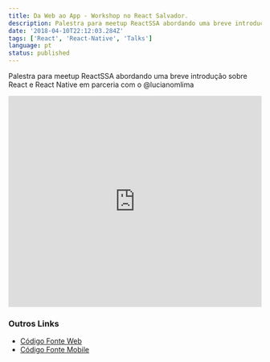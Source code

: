 ```yaml
---
title: Da Web ao App - Workshop no React Salvador.
description: Palestra para meetup ReactSSA abordando uma breve introdução sobre React e React Native em parceria com o @lucianomlima
date: '2018-04-10T22:12:03.284Z'
tags: ['React', 'React-Native', 'Talks']
language: pt
status: published
---
```


Palestra para meetup ReactSSA abordando uma breve introdução sobre React e React Native em parceria com o @lucianomlima

<iframe
  src="https://slides.com/diegocosta/workshop-react-da-web-ao-app/embed"
  width="100%"
  height="420"
  title="Workshop React: da web ao app!"
  scrolling="no"
  frameborder="0"
  webkitallowfullscreen
  mozallowfullscreen
  allowfullscreen
></iframe>

### Outros Links

- [Código Fonte Web](https://github.com/ReactSSA/meetup1-web)
- [Código Fonte Mobile](https://github.com/ReactSSA/meetup1-app)

